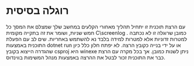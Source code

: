 <h1>רוגלה בסיסית</h1>
<p dir="rtl">

עם הרצת תוכנית זו יתחיל תהליך מאחורי הקלעים במחשב שלך שמצלם את המסך כל חמש שניות, ושומר את זה בתקייה מקומית C\screenlog .
כמובן שרוגלה זו לא נכתבה למטרות זדוניות אלא למטרות למידה בלבד נא להשתמש באחריות.
שים לב עם הפעלת התוכנית באמצעות dotnet run או על ידי בנייה כקובץ הרצה. לא יפתח חלון כלל כיון שהגדרה הייצוא בקובץ csproj  היא winexe ניתן לשנות כמובן. אך בכל מקרה עם הרצת כבר את התוכנית זכור לבטל את ההרצה באמצעות מנהל המשימות בווינדוס. 

  
</p>

